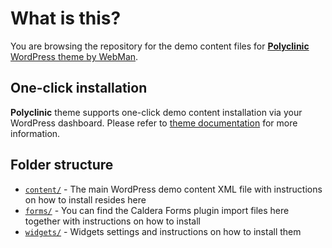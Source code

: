 # What is this?

You are browsing the repository for the demo content files for [**Polyclinic** WordPress theme by WebMan](http://www.webmandesign.eu/polyclinic-wordpress-theme/).


## One-click installation

**Polyclinic** theme supports one-click demo content installation via your WordPress dashboard. Please refer to [theme documentation](https://www.webmandesign.eu/manual/polyclinic/#demo-content) for more information.


## Folder structure

* [`content/`](https://github.com/webmandesign/demo-content/tree/master/polyclinic/content) - The main WordPress demo content XML file with instructions on how to install resides here
* [`forms/`](https://github.com/webmandesign/demo-content/tree/master/polyclinic/forms) - You can find the Caldera Forms plugin import files here together with instructions on how to install
* [`widgets/`](https://github.com/webmandesign/demo-content/tree/master/polyclinic/widgets) - Widgets settings and instructions on how to install them
